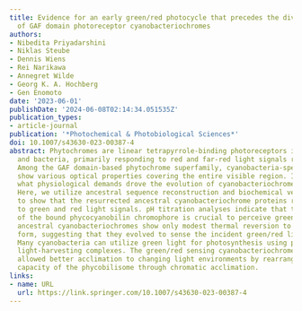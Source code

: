 ```yaml
---
title: Evidence for an early green/red photocycle that precedes the diversification
  of GAF domain photoreceptor cyanobacteriochromes
authors:
- Nibedita Priyadarshini
- Niklas Steube
- Dennis Wiens
- Rei Narikawa
- Annegret Wilde
- Georg K. A. Hochberg
- Gen Enomoto
date: '2023-06-01'
publishDate: '2024-06-08T02:14:34.051535Z'
publication_types:
- article-journal
publication: '*Photochemical & Photobiological Sciences*'
doi: 10.1007/s43630-023-00387-4
abstract: Phytochromes are linear tetrapyrrole-binding photoreceptors in eukaryotes
  and bacteria, primarily responding to red and far-red light signals reversibly.
  Among the GAF domain-based phytochrome superfamily, cyanobacteria-specific cyanobacteriochromes
  show various optical properties covering the entire visible region. It is unknown
  what physiological demands drove the evolution of cyanobacteriochromes in cyanobacteria.
  Here, we utilize ancestral sequence reconstruction and biochemical verification
  to show that the resurrected ancestral cyanobacteriochrome proteins reversibly respond
  to green and red light signals. pH titration analyses indicate that the deprotonation
  of the bound phycocyanobilin chromophore is crucial to perceive green light. The
  ancestral cyanobacteriochromes show only modest thermal reversion to the green light-absorbing
  form, suggesting that they evolved to sense the incident green/red light ratio.
  Many cyanobacteria can utilize green light for photosynthesis using phycobilisome
  light-harvesting complexes. The green/red sensing cyanobacteriochromes may have
  allowed better acclimation to changing light environments by rearranging the absorption
  capacity of the phycobilisome through chromatic acclimation.
links:
- name: URL
  url: https://link.springer.com/10.1007/s43630-023-00387-4
---
```


